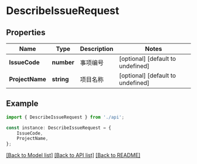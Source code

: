 # DescribeIssueRequest


## Properties

Name | Type | Description | Notes
------------ | ------------- | ------------- | -------------
**IssueCode** | **number** | 事项编号 | [optional] [default to undefined]
**ProjectName** | **string** | 项目名称 | [optional] [default to undefined]

## Example

```typescript
import { DescribeIssueRequest } from './api';

const instance: DescribeIssueRequest = {
    IssueCode,
    ProjectName,
};
```

[[Back to Model list]](../README.md#documentation-for-models) [[Back to API list]](../README.md#documentation-for-api-endpoints) [[Back to README]](../README.md)
